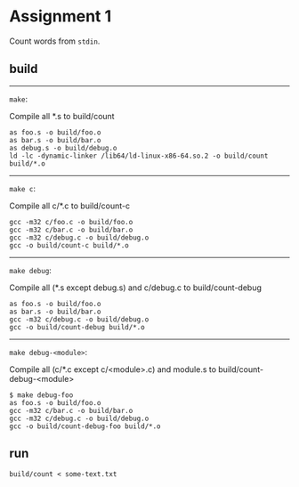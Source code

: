 # Assignment 1

Count words from `stdin`.

## build

---

`make`:

Compile all *.s to build/count

```shell
as foo.s -o build/foo.o
as bar.s -o build/bar.o
as debug.s -o build/debug.o
ld -lc -dynamic-linker /lib64/ld-linux-x86-64.so.2 -o build/count build/*.o
```

---

`make c`:

Compile all c/*.c to build/count-c

```shell
gcc -m32 c/foo.c -o build/foo.o
gcc -m32 c/bar.c -o build/bar.o
gcc -m32 c/debug.c -o build/debug.o
gcc -o build/count-c build/*.o
```

---

`make debug`:

Compile all (*.s except debug.s) and c/debug.c to build/count-debug

```shell
as foo.s -o build/foo.o
as bar.s -o build/bar.o
gcc -m32 c/debug.c -o build/debug.o
gcc -o build/count-debug build/*.o
```

---

`make debug-<module>`:

Compile all (c/*.c except c/\<module\>.c) and module.s to build/count-debug-\<module\>

```shell
$ make debug-foo
as foo.s -o build/foo.o
gcc -m32 c/bar.c -o build/bar.o
gcc -m32 c/debug.c -o build/debug.o
gcc -o build/count-debug-foo build/*.o
```

## run

```shell
build/count < some-text.txt
```
